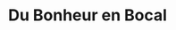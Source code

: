 ---
title: "Du Bonheur en Bocal"
url: /addr-city-saint-etienne-de-montluc/du-bonheur-en-bocal/
shop: commodité
---